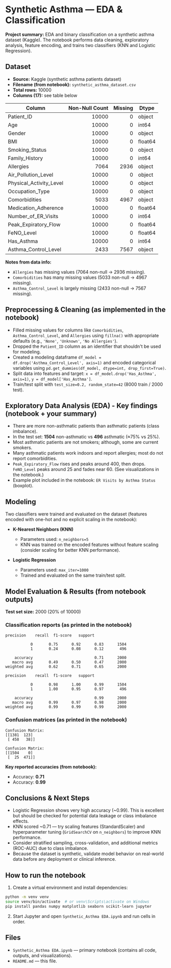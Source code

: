 # Synthetic Asthma — EDA & Classification

**Project summary:** EDA and binary classification on a synthetic asthma dataset (Kaggle). The notebook performs data cleaning, exploratory analysis, feature encoding, and trains two classifiers (KNN and Logistic Regression).

## Dataset
- **Source:** Kaggle (synthetic asthma patients dataset)
- **Filename (from notebook):** `synthetic_asthma_dataset.csv`
- **Total rows:** 10000
- **Columns (17):** see table below

| Column | Non-Null Count | Missing | Dtype |
|---|---:|---:|---|
| Patient_ID | 10000 | 0 | object |
| Age | 10000 | 0 | int64 |
| Gender | 10000 | 0 | object |
| BMI | 10000 | 0 | float64 |
| Smoking_Status | 10000 | 0 | object |
| Family_History | 10000 | 0 | int64 |
| Allergies | 7064 | 2936 | object |
| Air_Pollution_Level | 10000 | 0 | object |
| Physical_Activity_Level | 10000 | 0 | object |
| Occupation_Type | 10000 | 0 | object |
| Comorbidities | 5033 | 4967 | object |
| Medication_Adherence | 10000 | 0 | float64 |
| Number_of_ER_Visits | 10000 | 0 | int64 |
| Peak_Expiratory_Flow | 10000 | 0 | float64 |
| FeNO_Level | 10000 | 0 | float64 |
| Has_Asthma | 10000 | 0 | int64 |
| Asthma_Control_Level | 2433 | 7567 | object |

**Notes from data info:**
- `Allergies` has missing values (7064 non-null -> 2936 missing).
- `Comorbidities` has many missing values (5033 non-null -> 4967 missing).
- `Asthma_Control_Level` is largely missing (2433 non-null -> 7567 missing).

## Preprocessing & Cleaning (as implemented in the notebook)
- Filled missing values for columns like `Comorbidities`, `Asthma_Control_Level`, and `Allergies` using `fillna()` with appropriate defaults (e.g., `'None'`, `'Unknown'`, `'No Allergies'`).
- Dropped the `Patient_ID` column as an identifier that shouldn't be used for modeling.
- Created a modeling dataframe `df_model = df.drop('Asthma_Control_Level', axis=1)` and encoded categorical variables using `pd.get_dummies(df_model, dtype=int, drop_first=True)`.
- Split data into features and target: `x = df_model.drop('Has_Asthma', axis=1)`, `y = df_model['Has_Asthma']`.
- Train/test split with `test_size=0.2, random_state=42` (8000 train / 2000 test).

## Exploratory Data Analysis (EDA) - Key findings (notebook + your summary)
- There are more non-asthmatic patients than asthmatic patients (class imbalance).
- In the test set: **1504** non-asthmatic vs **496** asthmatic (≈75% vs 25%).
- Most asthmatic patients are not smokers; although, some are current smokers.
- Many asthmatic patients work indoors and report allergies; most do not report comorbidities.
- `Peak_Expiratory_Flow` rises and peaks around 400, then drops. `FeNO_Level` peaks around 25 and fades near 60. (See visualizations in the notebook.)
- Example plot included in the notebook: `ER Visits by Asthma Status` (boxplot).

## Modeling
Two classifiers were trained and evaluated on the dataset (features encoded with one-hot and no explicit scaling in the notebook):

- **K-Nearest Neighbors (KNN)**
  - Parameters used: `n_neighbors=5`
  - KNN was trained on the encoded features without feature scaling (consider scaling for better KNN performance).

- **Logistic Regression**
  - Parameters used: `max_iter=1000`
  - Trained and evaluated on the same train/test split.

## Model Evaluation & Results (from notebook outputs)
**Test set size:** 2000 (20% of 10000)

### Classification reports (as printed in the notebook)
```
precision    recall  f1-score   support

           0       0.75      0.92      0.83      1504
           1       0.24      0.08      0.12       496

    accuracy                           0.71      2000
   macro avg       0.49      0.50      0.47      2000
weighted avg       0.62      0.71      0.65      2000
```
```
precision    recall  f1-score   support

           0       0.98      1.00      0.99      1504
           1       1.00      0.95      0.97       496

    accuracy                           0.99      2000
   macro avg       0.99      0.97      0.98      2000
weighted avg       0.99      0.99      0.99      2000
```

### Confusion matrices (as printed in the notebook)
```
Confusion Matrix:
[[1381  123]
 [ 458   38]]
```
```
Confusion Matrix:
[[1504    0]
 [  25  471]]
```

**Key reported accuracies (from notebook):**
- Accuracy: **0.71**
- Accuracy: **0.99**

## Conclusions & Next Steps
- Logistic Regression shows very high accuracy (~0.99). This is excellent but should be checked for potential data leakage or class imbalance effects.
- KNN scored ~0.71 — try scaling features (StandardScaler) and hyperparameter tuning (`GridSearchCV` on `n_neighbors`) to improve KNN performance.
- Consider stratified sampling, cross-validation, and additional metrics (ROC-AUC) due to class imbalance.
- Because the dataset is synthetic, validate model behavior on real-world data before any deployment or clinical inference.

## How to run the notebook
1. Create a virtual environment and install dependencies:
```bash
python -m venv venv
source venv/bin/activate  # or venv\Scripts\activate on Windows
pip install pandas numpy matplotlib seaborn scikit-learn jupyter
```
2. Start Jupyter and open `Synthetic_Asthma EDA.ipynb` and run cells in order.

## Files
- `Synthetic_Asthma EDA.ipynb` — primary notebook (contains all code, outputs, and visualizations).
- `README.md` — this file.
